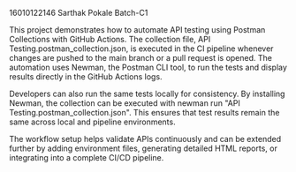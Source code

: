16010122146 Sarthak Pokale Batch-C1

This project demonstrates how to automate API testing using Postman Collections with GitHub Actions. The collection file, API Testing.postman_collection.json, is executed in the CI pipeline whenever changes are pushed to the main branch or a pull request is opened. The automation uses Newman, the Postman CLI tool, to run the tests and display results directly in the GitHub Actions logs.

Developers can also run the same tests locally for consistency. By installing Newman, the collection can be executed with newman run "API Testing.postman_collection.json". This ensures that test results remain the same across local and pipeline environments.

The workflow setup helps validate APIs continuously and can be extended further by adding environment files, generating detailed HTML reports, or integrating into a complete CI/CD pipeline.
